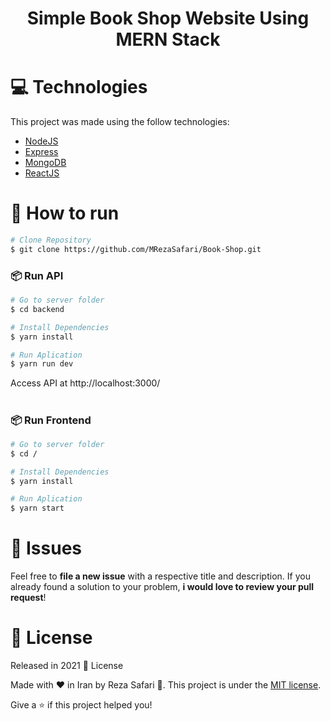 <h1 align="center">Simple Book Shop Website Using MERN Stack</h1>

# :computer: Technologies

This project was made using the follow technologies:

- [NodeJS](https://nodejs.org/en/)
- [Express](https://expressjs.com/)
- [MongoDB](https://docs.mongodb.com/)
- [ReactJS](https://reactjs.org/)

# :construction_worker: How to run

```bash
# Clone Repository
$ git clone https://github.com/MRezaSafari/Book-Shop.git
```

### 📦 Run API

```bash
# Go to server folder
$ cd backend

# Install Dependencies
$ yarn install

# Run Aplication
$ yarn run dev
```

Access API at http://localhost:3000/

#

### 📦 Run Frontend

```bash
# Go to server folder
$ cd /

# Install Dependencies
$ yarn install

# Run Aplication
$ yarn start
```

# :bug: Issues

Feel free to **file a new issue** with a respective title and description. If you already found a solution to your problem, **i would love to review your pull request**!

# :closed_book: License

Released in 2021 :closed_book: License

Made with ❤️ in Iran by Reza Safari 🚀.
This project is under the [MIT license](https://opensource.org/licenses/MIT).

Give a ⭐️ if this project helped you!
